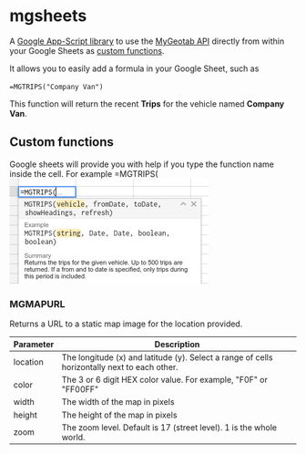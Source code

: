 # mgsheets
A [Google App-Script library](https://developers.google.com/apps-script/) to use the [MyGeotab API](https://my.geotab.com/sdk) directly from within your Google Sheets as [custom functions](https://developers.google.com/apps-script/guides/sheets/functions).

It allows you to easily add a formula in your Google Sheet, such as

`=MGTRIPS("Company Van")`

This function will return the recent **Trips** for the vehicle named **Company Van**.

## Custom functions
Google sheets will provide you with help if you type the function name inside the cell. 
For example =MGTRIPS( 
![](images/function-help.png)

### MGMAPURL
Returns a URL to a static map image for the location provided.

Parameter  | Description
-----------|------------
location | The longitude (x) and latitude (y). Select a range of cells horizontally next to each other.
color | The 3 or 6 digit HEX color value. For example, "F0F" or "FF00FF"
width | The width of the map in pixels
height | The height of the map in pixels 
zoom | The zoom level. Default is 17 (street level). 1 is the whole world.
 



